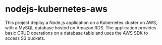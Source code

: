 # nodejs-kubernetes-aws
This project deploy a Node.js application on a Kubernetes cluster on AWS, with a MySQL database hosted on Amazon RDS. The application provides basic CRUD operations on a database table and uses the AWS SDK to access S3 buckets.
